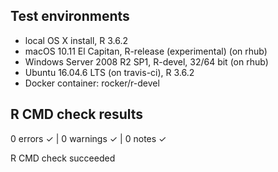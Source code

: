 ## Test environments
* local OS X install, R 3.6.2
* macOS 10.11 El Capitan, R-release (experimental) (on rhub)
* Windows Server 2008 R2 SP1, R-devel, 32/64 bit (on rhub)
* Ubuntu 16.04.6 LTS (on travis-ci), R 3.6.2 
* Docker container: rocker/r-devel 

## R CMD check results

0 errors ✓ | 0 warnings ✓ | 0 notes ✓

R CMD check succeeded

